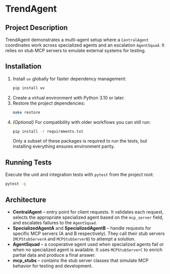 # TrendAgent

## Project Description
TrendAgent demonstrates a multi-agent setup where a `CentralAgent` coordinates work across specialized agents and an escalation `AgentSquad`. It relies on stub MCP servers to emulate external systems for testing.

## Installation
1. Install `uv` globally for faster dependency management:
   ```bash
   pip install uv
   ```
2. Create a virtual environment with Python 3.10 or later.
3. Restore the project dependencies:
   ```bash
   make restore
   ```
4. *(Optional)* For compatibility with older workflows you can still run:
   ```bash
   pip install -r requirements.txt
   ```
   Only a subset of these packages is required to run the tests, but installing everything ensures environment parity.

## Running Tests
Execute the unit and integration tests with `pytest` from the project root:
```bash
pytest -q
```

## Architecture
- **CentralAgent** – entry point for client requests. It validates each request, selects the appropriate specialized agent based on the `mcp_server` field, and escalates failures to the `AgentSquad`.
- **SpecializedAgentA** and **SpecializedAgentB** – handle requests for specific MCP servers (A and B respectively). They call their stub servers (`MCPStubServerA` and `MCPStubServerB`) to attempt a solution.
- **AgentSquad** – a cooperative agent used when specialized agents fail or when no specialized agent is available. It uses `MCPStubServerC` to enrich partial data and produce a final answer.
- **mcp_stubs** – contains the stub server classes that simulate MCP behavior for testing and development.
